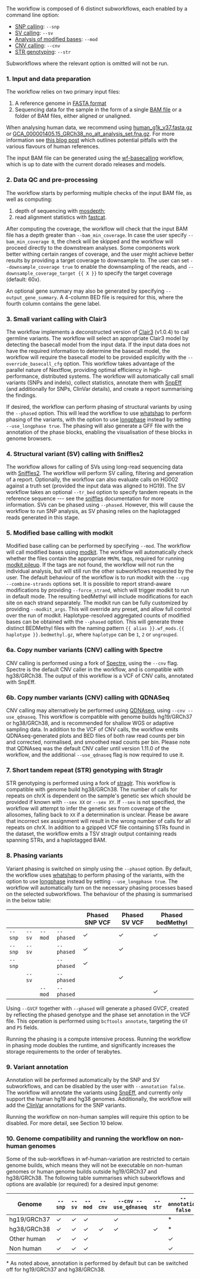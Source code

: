 The workflow is composed of 6 distinct subworkflows, each enabled by a command line option:

* [SNP calling](#3-small-variant-calling-with-clair3): `--snp`
* [SV calling](#4-structural-variant-sv-calling-with-sniffles2): `--sv`
* [Analysis of modified bases](#5-modified-base-calling-with-modkit): `--mod`
* [CNV calling](#6-copy-number-variants-cnv-calling-with-qdnaseq): `--cnv`
* [STR genotyping](#7-short-tandem-repeat-str-genotyping-with-straglr): `--str`

Subworkflows where the relevant option is omitted will not be run.

### 1. Input and data preparation

The workflow relies on two primary input files:
1. A reference genome in [FASTA format](https://www.ncbi.nlm.nih.gov/genbank/fastaformat/)
2. Sequencing data for the sample in the form of a single [BAM file](https://samtools.github.io/hts-specs/SAMv1.pdf) or a folder of BAM files, either aligned or unaligned.

When analysing human data, we recommend using [human_g1k_v37.fasta.gz](https://ftp-trace.ncbi.nih.gov/1000genomes/ftp/technical/reference/human_g1k_v37.fasta.gz) or [GCA_000001405.15_GRCh38_no_alt_analysis_set.fna.gz](https://ftp.ncbi.nlm.nih.gov/genomes/all/GCA/000/001/405/GCA_000001405.15_GRCh38/seqs_for_alignment_pipelines.ucsc_ids/GCA_000001405.15_GRCh38_no_alt_analysis_set.fna.gz). For more information see [this blog post](https://lh3.github.io/2017/11/13/which-human-reference-genome-to-use) which outlines potential pitfalls with the various flavours of human references.

The input BAM file can be generated using the [wf-basecalling](https://github.com/epi2me-labs/wf-basecalling/) workflow, which is up to date with the current dorado releases and models.

### 2. Data QC and pre-processing
The workflow starts by performing multiple checks of the input BAM file, as well as computing:
1. depth of sequencing with [mosdepth](https://github.com/brentp/mosdepth);
2. read alignment statistics with [fastcat](https://github.com/epi2me-labs/fastcat).

After computing the coverage, the workflow will check that the input BAM file has a depth greater than `--bam_min_coverage`.
In case the user specify `--bam_min_coverage 0`, the check will be skipped and the workflow will proceed directly to the downstream analyses.
Some components work better withing certain ranges of coverage, and the user might achieve better results by providing a target coverage to downsample to. The user can set `--downsample_coverage true` to enable the downsampling of the reads, and `--downsample_coverage_target {{ X }}` to specify the target coverage (default: 60x).

An optional gene summary may also be generated by specifying `--output_gene_summary`. A 4-column BED file is required for this, where the fourth column contains the gene label.

### 3. Small variant calling with Clair3

The workflow implements a deconstructed version of [Clair3](https://github.com/HKU-BAL/Clair3) (v1.0.4) to call germline variants.
The workflow will select an appropriate Clair3 model by detecting the basecall model from the input data.
If the input data does not have the required information to determine the basecall model, the workflow will require the basecall model to be provided explicitly with the `--override_basecall_cfg` option.
This workflow takes advantage of the parallel nature of Nextflow, providing optimal efficiency in high-performance, distributed systems. The workflow will automatically call small variants (SNPs and indels), collect statistics, annotate them with [SnpEff](https://pcingola.github.io/SnpEff/) (and additionally for SNPs, ClinVar details), and create a report summarising the findings.

If desired, the workflow can perform phasing of structural variants by using the `--phased` option. This will lead the workflow to use [whatshap](https://whatshap.readthedocs.io/) to perform phasing of the variants, with the option to use [longphase](https://github.com/twolinin/longphase) instead by setting `--use_longphase true`. The phasing will also generate a GFF file with the annotation of the phase blocks, enabling the visualisation of these blocks in genome browsers.

### 4. Structural variant (SV) calling with Sniffles2

The workflow allows for calling of SVs using long-read sequencing data with [Sniffles2](https://github.com/fritzsedlazeck/Sniffles).
The workflow will perform SV calling, filtering and generation of a report.
Optionally, the workflow can also evaluate calls on HG002 against a truth set (provided the input data was aligned to HG19).
The SV workflow takes an optional `--tr_bed` option to specify tandem repeats in the reference sequence --- see the [sniffles](https://github.com/fritzsedlazeck/Sniffles) documentation for more information.
SVs can be phased using `--phased`. However, this will cause the workflow to run SNP analysis, as SV phasing relies on the haplotagged reads generated in this stage.

### 5. Modified base calling with modkit

Modified base calling can be performed by specifying `--mod`. The workflow will call modified bases using [modkit](https://github.com/nanoporetech/modkit). 
The workflow will automatically check whether the files contain the appropriate `MM`/`ML` tags, required for running [modkit pileup](https://nanoporetech.github.io/modkit/intro_bedmethyl.html). If the tags are not found, the workflow will not run the individual analysis, but will still run the other subworkflows requested by the user.
The default behaviour of the workflow is to run modkit with the `--cpg --combine-strands` options set. It is possible to report strand-aware modifications by providing `--force_strand`, which will trigger modkit to run in default mode. The resulting bedMethyl will include modifications for each site on each strand separately.
The modkit run can be fully customized by providing `--modkit_args`. This will override any preset, and allow full control over the run of modkit.
Haplotype-resolved aggregated counts of modified bases can be obtained with the `--phased` option. This will generate three distinct BEDMethyl files with the naming pattern `{{ alias }}.wf_mods.{{ haplotype }}.bedmethyl.gz`, where `haplotype` can be `1`, `2` or `ungrouped`.

### 6a. Copy number variants (CNV) calling with Spectre

CNV calling is performed using a fork of [Spectre](https://github.com/fritzsedlazeck/Spectre/tree/ont-dev), using the `--cnv` flag. Spectre is the default CNV caller in the workflow, and is compatible with hg38/GRCh38. The output of this workflow is a VCF of CNV calls, annotated with SnpEff.

### 6b. Copy number variants (CNV) calling with QDNASeq

CNV calling may alternatively be performed using [QDNAseq](https://github.com/ccagc/QDNAseq), using `--cnv --use_qdnaseq`. This workflow is compatible with genome builds hg19/GRCh37 or hg38/GRCh38, and is recommended for shallow WGS or adaptive sampling data. In addition to the VCF of CNV calls, the workflow emits QDNAseq-generated plots and BED files of both raw read counts per bin and corrected, normalised, and smoothed read counts per bin. Please note that QDNAseq was the default CNV caller until version 1.11.0 of the workflow, and the additional `--use_qdnaseq` flag is now required to use it.

### 7. Short tandem repeat (STR) genotyping with Straglr

STR genotyping is performed using a fork of [straglr](https://github.com/philres/straglr). This workflow is compatible with genome build hg38/GRCh38.
The number of calls for repeats on chrX is dependent on the sample's genetic sex which should be provided if known with `--sex XX` or `--sex XY`.
If `--sex` is not specified, the workflow will attempt to infer the genetic sex from coverage of the allosomes, falling back to `XX` if a determination is unclear.
Please be aware that incorrect sex assignment will result in the wrong number of calls for all repeats on chrX.
In addition to a gzipped VCF file containing STRs found in the dataset, the workflow emits a TSV straglr output containing reads spanning STRs, and a haplotagged BAM.

### 8. Phasing variants
Variant phasing is switched on simply using the `--phased` option.
By default, the workflow uses [whatshap](https://whatshap.readthedocs.io/) to perform phasing of the variants, with the option to use [longphase](https://github.com/twolinin/longphase) instead by setting `--use_longphase true`.
The workflow will automatically turn on the necessary phasing processes based on the selected subworkflows.
The behaviour of the phasing is summarised in the below table:

|         |        |         |            | Phased SNP VCF | Phased SV VCF | Phased bedMethyl |
|---------|--------|---------|------------|----------------|---------------|------------------|
| `--snp` | `--sv` | `--mod` | `--phased` |     &check;    |     &check;   |       &check;    |
| `--snp` | `--sv` |         | `--phased` |     &check;    |     &check;   |                  |
| `--snp` |        |         | `--phased` |     &check;    |               |                  |
|         | `--sv` |         | `--phased` |                |     &check;   |                  |
|         |        | `--mod` | `--phased` |                |               |       &check;    |

Using `--GVCF` together with `--phased` will generate a phased GVCF, created by reflecting the phased genotype and the phase set annotation in the VCF file. This operation is performed using `bcftools annotate`, targeting the `GT` and `PS` fields.

Running the phasing is a compute intensive process. Running the workflow in phasing mode doubles the runtime, and significantly increases the storage requirements to the order of terabytes.

### 9. Variant annotation
Annotation will be performed automatically by the SNP and SV subworkflows, and can be disabled by the user with `--annotation false`. The workflow will annotate the variants using [SnpEff](https://pcingola.github.io/SnpEff/), and currently only support the human hg19 and hg38 genomes. Additionally, the workflow will add the [ClinVar](https://www.ncbi.nlm.nih.gov/clinvar/) annotations for the SNP variants.

Running the workflow on non-human samples will require this option to be disabled. For more detail, see Section 10 below.

### 10. Genome compatibility and running the workflow on non-human genomes
Some of the sub-workflows in wf-human-variation are restricted to certain genome builds, which means they will not be executable on non-human genomes or human genome builds outside hg19/GRCh37 and hg38/GRCh38. The following table summarises which subworkflows and options are available (or required) for a desired input genome:

|    Genome    | `--snp`  | `--sv`  | `--mod` | `--cnv` | `--cnv --use_qdnaseq` | `--str` | `--annotation false` | `--include_all_ctgs` |
|--------------|----------|---------|---------|---------|-----------------------|---------|----------------------|----------------------|
| hg19/GRCh37  | &check;  | &check; | &check; |         |        &check;        |         |         \*           |                      |
| hg38/GRCh38  | &check;  | &check; | &check; | &check; |        &check;        | &check; |         \*           |                      |
| Other human  | &check;  | &check; | &check; |         |                       |         |       &check;        |                      |
| Non human    | &check;  | &check; | &check; |         |                       |         |       &check;        |       &check;        |

\* As noted above, annotation is performed by default but can be switched off for hg19/GRCh37 and hg38/GRCh38.
